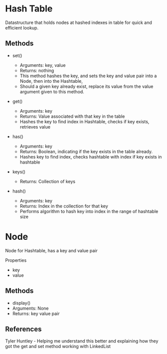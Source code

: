 # Hash Table

Datastructure that holds nodes at hashed indexes in table for quick and efficient lookup.

## Methods

- set()
  - Arguments: key, value
  - Returns: nothing
  - This method hashes the key, and sets the key and value pair into a Node, then into the Hashtable,
  - Should a given key already exist, replace its value from the value argument given to this method.

- get()
  - Arguments: key
  - Returns: Value associated with that key in the table
  - Hashes the key to find index in Hashtable, checks if key exists, retrieves value

- has()
  - Arguments: key
  - Returns: Boolean, indicating if the key exists in the table already.
  - Hashes key to find index, checks hashtable with index if key exists in hashtable

- keys()
  - Returns: Collection of keys

- hash()
  - Arguments: key
  - Returns: Index in the collection for that key
  - Performs algorithm to hash key into index in the range of hashtable size


# Node

Node for Hashtable, has a key and value pair

Properties
- key
- value

## Methods

- display()
- Arguments: None
- Returns: key value pair


## References

Tyler Huntley - Helping me understand this better and explaining how they got the get and set method working with
LinkedList
